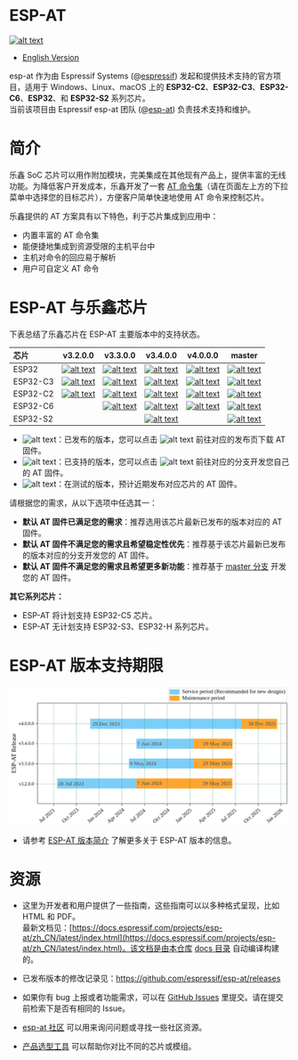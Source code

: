 # ESP-AT
[![alt text][doc-latest]](https://docs.espressif.com/projects/esp-at/en/latest/)

[doc-latest]: https://img.shields.io/badge/docs-latest-blue

- [English Version](./README.md)

esp-at 作为由 Espressif Systems (@[espressif](https://github.com/espressif/)) 发起和提供技术支持的官方项目，适用于 Windows、Linux、macOS 上的 **ESP32-C2**、**ESP32-C3**、**ESP32-C6**、**ESP32**、和 **ESP32-S2** 系列芯片。  
当前该项目由 Espressif esp-at 团队 (@[esp-at](https://github.com/espressif/esp-at)) 负责技术支持和维护。  

# 简介
乐鑫 SoC 芯片可以用作附加模块，完美集成在其他现有产品上，提供丰富的无线功能。为降低客户开发成本，乐鑫开发了一套 [AT 命令集](https://docs.espressif.com/projects/esp-at/zh_CN/latest/esp32/AT_Command_Set/index.html)（请在页面左上方的下拉菜单中选择您的目标芯片），方便客户简单快速地使用 AT 命令来控制芯片。

乐鑫提供的 AT 方案具有以下特色，利于芯片集成到应用中：

- 内置丰富的 AT 命令集
- 能便捷地集成到资源受限的主机平台中
- 主机对命令的回应易于解析
- 用户可自定义 AT 命令

# ESP-AT 与乐鑫芯片
下表总结了乐鑫芯片在 ESP-AT 主要版本中的支持状态。

| 芯片 | v3.2.0.0 | v3.3.0.0 | v3.4.0.0 | v4.0.0.0 | master |
|:- |:-:| :-:| :-:| :-:| :-:|
| ESP32 | [![alt text][released]](https://github.com/espressif/esp-at/releases/tag/v3.2.0.0) | [![alt text][supported]](https://github.com/espressif/esp-at/tree/release/v3.3.0.0) | [![alt text][released]](https://github.com/espressif/esp-at/releases/tag/v3.4.0.0) | [![alt text][supported]](https://github.com/espressif/esp-at/tree/release/v4.0.0.0) | [![alt text][supported]](https://github.com/espressif/esp-at/tree/master) |
|ESP32-C3 | [![alt text][released]](https://github.com/espressif/esp-at/releases/tag/v3.2.0.0) | [![alt text][released]](https://github.com/espressif/esp-at/releases/tag/v3.3.0.0) | [![alt text][supported]](https://github.com/espressif/esp-at/tree/release/v3.4.0.0) | [![alt text][supported]](https://github.com/espressif/esp-at/tree/release/v4.0.0.0) | [![alt text][supported]](https://github.com/espressif/esp-at/tree/master) |
|ESP32-C2 | [![alt text][supported]](https://github.com/espressif/esp-at/tree/release/v3.2.0.0) | [![alt text][released]](https://github.com/espressif/esp-at/releases/tag/v3.3.0.0) | [![alt text][supported]](https://github.com/espressif/esp-at/tree/release/v3.4.0.0) | [![alt text][supported]](https://github.com/espressif/esp-at/tree/release/v4.0.0.0) | [![alt text][supported]](https://github.com/espressif/esp-at/tree/master) |
|ESP32-C6 | | [![alt text][supported]](https://github.com/espressif/esp-at/tree/release/v3.3.0.0) | [![alt text][supported]](https://github.com/espressif/esp-at/tree/release/v3.4.0.0) | [![alt text][released]](https://github.com/espressif/esp-at/releases/tag/v4.0.0.0) | [![alt text][supported]](https://github.com/espressif/esp-at/tree/master) |
|ESP32-S2 | | |  [![alt text][released]](https://github.com/espressif/esp-at/releases/tag/v3.4.0.0) | | [![alt text][supported]](https://github.com/espressif/esp-at/tree/master) |

- ![alt text][released]：已发布的版本，您可以点击 ![alt text][released] 前往对应的发布页下载 AT 固件。
- ![alt text][supported]：已支持的版本，您可以点击 ![alt text][supported] 前往对应的分支开发您自己的 AT 固件。
- ![alt text][pre-release]：在测试的版本，预计近期发布对应芯片的 AT 固件。

请根据您的需求，从以下选项中任选其一：
- **默认 AT 固件已满足您的需求**：推荐选用该芯片最新已发布的版本对应的 AT 固件。
- **默认 AT 固件不满足您的需求且希望稳定性优先**：推荐基于该芯片最新已发布的版本对应的分支开发您的 AT 固件。
- **默认 AT 固件不满足您的需求且希望更多新功能**：推荐基于 [master 分支](https://github.com/espressif/esp-at/tree/master) 开发您的 AT 固件。

[released]: https://img.shields.io/badge/-已发布-4CBB17
[supported]: https://img.shields.io/badge/-已支持-1F51FF
[pre-release]: https://img.shields.io/badge/-待发布-FFC000

**其它系列芯片：**
- ESP-AT 将计划支持 ESP32-C5 芯片。
- ESP-AT 无计划支持 ESP32-S3、ESP32-H 系列芯片。

# ESP-AT 版本支持期限

![support periods](docs/_static/at-support-periods.png)

- 请参考 [ESP-AT 版本简介](https://docs.espressif.com/projects/esp-at/zh_CN/latest/esp32/versions.html) 了解更多关于 ESP-AT 版本的信息。

# 资源
- 这里为开发者和用户提供了一些指南，这些指南可以以多种格式呈现，比如 HTML 和 PDF。  
  最新文档见：[https://docs.espressif.com/projects/esp-at/zh_CN/latest/index.html](https://docs.espressif.com/projects/esp-at/zh_CN/latest/index.html)。该文档是由本仓库 [docs 目录](https://github.com/espressif/esp-at/tree/master/docs) 自动编译构建的。

- 已发布版本的修改记录见：https://github.com/espressif/esp-at/releases

- 如果你有 bug 上报或者功能需求，可以在 [GitHub Issues](https://github.com/espressif/esp-at/issues) 里提交。请在提交前检索下是否有相同的 Issue。

- [esp-at 社区](https://www.esp32.com/viewforum.php?f=34) 可以用来询问问题或寻找一些社区资源。

- [产品选型工具](https://products.espressif.com/#/product-selector?language=zh&names=) 可以帮助你对比不同的芯片或模组。

